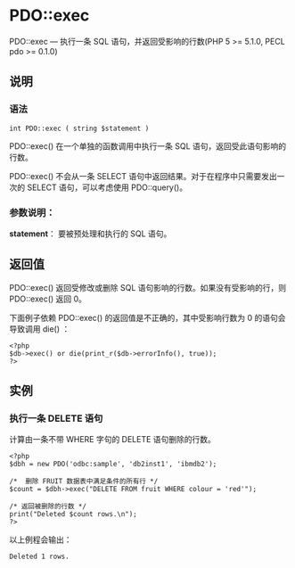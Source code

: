# PDO::exec



PDO::exec — 执行一条 SQL 语句，并返回受影响的行数(PHP 5 &gt;= 5.1.0, PECL pdo &gt;= 0.1.0)

## 说明

### 语法

```
int PDO::exec ( string $statement )

```

PDO::exec() 在一个单独的函数调用中执行一条 SQL 语句，返回受此语句影响的行数。

PDO::exec() 不会从一条 SELECT 语句中返回结果。对于在程序中只需要发出一次的 SELECT 语句，可以考虑使用 PDO::query()。

### 参数说明：

**statement**： 要被预处理和执行的 SQL 语句。

## 返回值

PDO::exec() 返回受修改或删除 SQL 语句影响的行数。如果没有受影响的行，则 PDO::exec() 返回 0。

下面例子依赖 PDO::exec() 的返回值是不正确的，其中受影响行数为 0 的语句会导致调用 die() ：

```
<?php
$db->exec() or die(print_r($db->errorInfo(), true));
?>

```

## 实例

### 执行一条 DELETE 语句

计算由一条不带 WHERE 字句的 DELETE 语句删除的行数。

```
<?php
$dbh = new PDO('odbc:sample', 'db2inst1', 'ibmdb2');

/*  删除 FRUIT 数据表中满足条件的所有行 */
$count = $dbh->exec("DELETE FROM fruit WHERE colour = 'red'");

/* 返回被删除的行数 */
print("Deleted $count rows.\n");
?>

```

以上例程会输出：

```
Deleted 1 rows.

```



